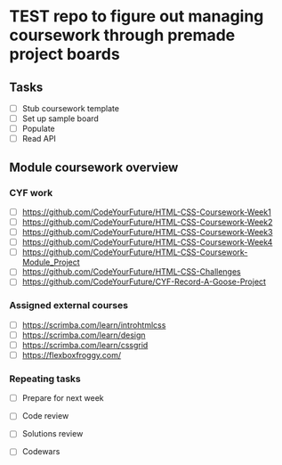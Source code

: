 # TEST repo to figure out managing coursework through premade project boards

## Tasks

- [ ] Stub coursework template
- [ ] Set up sample board 
- [ ] Populate
- [ ] Read API

## Module coursework overview

### CYF work

- [ ] https://github.com/CodeYourFuture/HTML-CSS-Coursework-Week1
- [ ] https://github.com/CodeYourFuture/HTML-CSS-Coursework-Week2
- [ ] https://github.com/CodeYourFuture/HTML-CSS-Coursework-Week3
- [ ] https://github.com/CodeYourFuture/HTML-CSS-Coursework-Week4
- [ ] https://github.com/CodeYourFuture/HTML-CSS-Coursework-Module_Project
- [ ] https://github.com/CodeYourFuture/HTML-CSS-Challenges
- [ ] https://github.com/CodeYourFuture/CYF-Record-A-Goose-Project

### Assigned external courses

- [ ] https://scrimba.com/learn/introhtmlcss
- [ ] https://scrimba.com/learn/design
- [ ] https://scrimba.com/learn/cssgrid
- [ ] https://flexboxfroggy.com/

### Repeating tasks

- [ ] Prepare for next week
- [ ] Code review
- [ ] Solutions review
- [ ] Codewars


